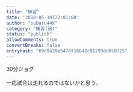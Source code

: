 ```yaml
---
title: "練習"
date: '2018-05-10T22:01:00'
author: "subaru44k"
category: "練習(弱)"
status: "publish"
allowComments: true
convertBreaks: false
entryHash: "69d9a39e5478f16642c91293dd0c8725"
---
```

30分ジョグ<br>
<br>
一応試合は走れるのではないかと思う。
